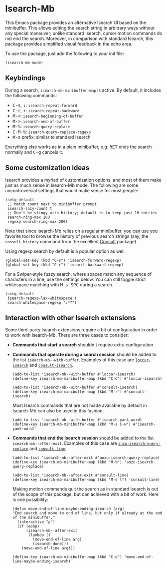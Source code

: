Isearch-Mb
==========

This Emacs package provides an alternative Isearch UI based on the
minibuffer.  This allows editing the search string in arbitrary ways
without any special maneuver; unlike standard Isearch, cursor motion
commands do not end the search.  Moreover, in comparison with standard
Isearch, this package provides simplified visual feedback in the echo
area.

To use the package, just add the following to your init file:
``` elisp
(isearch-mb-mode)
```

Keybindings
-----------

During a search, `isearch-mb-minibuffer-map` is active.  By default,
it includes the following commands:

- <kbd>C-s</kbd>, <kbd>↓</kbd>: `isearch-repeat-forward`
- <kbd>C-r</kbd>, <kbd>↑</kbd>: `isearch-repeat-backward`
- <kbd>M-<</kbd>: `isearch-beginning-of-buffer`
- <kbd>M-></kbd>: `isearch-end-of-buffer`
- <kbd>M-%</kbd>: `isearch-query-replace`
- <kbd>C-M-%</kbd>: `isearch-query-replace-regexp`
- <kbd>M-s</kbd> prefix: similar to standard Isearch

Everything else works as in a plain minibuffer, e.g. <kbd>RET</kbd>
ends the search normally and <kbd>C-g</kbd> cancels it.

Some customization ideas
------------------------

Isearch provides a myriad of customization options, and most of them
make just as much sense in Isearch-Mb mode.  The following are some
uncontroversial settings that would make sense for most people:

``` elisp
(setq-default
 ;; Match count next to minibuffer prompt
 isearch-lazy-count t
 ;; Don't be stingy with history; default is to keep just 16 entries
 search-ring-max 200
 regexp-search-ring-max 200)
```

Note that since Isearch-Mb relies on a regular minibuffer, you can use
you favorite tool to browse the history of previous search strings
(say, the `consult-history` command from the excellent [Consult]
package).

Using regexp search by default is a popular option as well:

```elisp
(global-set-key (kbd "C-s") 'isearch-forward-regexp)
(global-set-key (kbd "C-r") 'isearch-backward-regexp)
```

For a Swiper-style fuzzy search, where spaces match any sequence of
characters in a line, use the settings below.  You can still toggle
strict whitespace matching with <kbd>M-s SPC</kbd> during a search.

``` elisp
(setq-default
 isearch-regexp-lax-whitespace t
 search-whitespace-regexp ".*?")
```

Interaction with other Isearch extensions
-----------------------------------------

Some third-party Isearch extensions require a bit of configuration in
order to work with Isearch-Mb.  There are three cases to consider:

- **Commands that start a search** shouldn't require extra
  configuration.

- **Commands that operate during a search session** should be added to
  the list `isearch-mb--with-buffer`.  Examples of this case are
  [`loccur-isearch`][loccur] and [`consult-isearch`][consult].

  ``` elisp
  (add-to-list 'isearch-mb--with-buffer #'loccur-isearch)
  (define-key isearch-mb-minibuffer-map (kbd "C-o") #'loccur-isearch)

  (add-to-list 'isearch-mb--with-buffer #'consult-isearch)
  (define-key isearch-mb-minibuffer-map (kbd "M-r") #'consult-isearch)
  ```

  Most Isearch commands that are not made available by default in
  Isearch-Mb can also be used in this fashion:

  ``` elisp
  (add-to-list 'isearch-mb--with-buffer #'isearch-yank-word)
  (define-key isearch-mb-minibuffer-map (kbd "M-s C-w") #'isearch-yank-word)
  ```

- **Commands that end the Isearch session** should be added to the
  list `isearch-mb--after-exit`.  Examples of this case are
  [`anzu-isearch-query-replace`][anzu] and [`consult-line`][consult]:

  ``` elisp
  (add-to-list 'isearch-mb--after-exit #'anzu-isearch-query-replace)
  (define-key isearch-mb-minibuffer-map (kbd "M-%") 'anzu-isearch-query-replace)

  (add-to-list 'isearch-mb--after-exit #'consult-line)
  (define-key isearch-mb-minibuffer-map (kbd "M-s l") 'consult-line)
  ```

  Making motion commands quit the search as in standard Isearch is out
  of the scope of this package, but can achieved with a bit of work.
  Here is one possibility:

  ```elisp
  (defun move-end-of-line-maybe-ending-isearch (arg)
  "End search and move to end of line, but only if already at the end of the minibuffer."
    (interactive "p")
    (if (eobp)
        (isearch-mb--after-exit
         (lambda ()
           (move-end-of-line arg)
           (isearch-done)))
      (move-end-of-line arg)))

  (define-key isearch-mb-minibuffer-map (kbd "C-e") 'move-end-of-line-maybe-ending-isearch)
  ```

[consult]: https://github.com/minad/consult
[loccur]: https://github.com/fourier/loccur#isearch-integration
[anzu]: https://github.com/emacsorphanage/anzu
